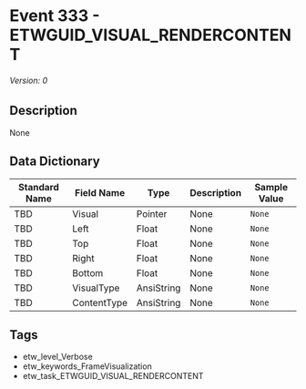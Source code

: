 # Event 333 - ETWGUID_VISUAL_RENDERCONTENT
###### Version: 0

## Description
None

## Data Dictionary
|Standard Name|Field Name|Type|Description|Sample Value|
|---|---|---|---|---|
|TBD|Visual|Pointer|None|`None`|
|TBD|Left|Float|None|`None`|
|TBD|Top|Float|None|`None`|
|TBD|Right|Float|None|`None`|
|TBD|Bottom|Float|None|`None`|
|TBD|VisualType|AnsiString|None|`None`|
|TBD|ContentType|AnsiString|None|`None`|

## Tags
* etw_level_Verbose
* etw_keywords_FrameVisualization
* etw_task_ETWGUID_VISUAL_RENDERCONTENT